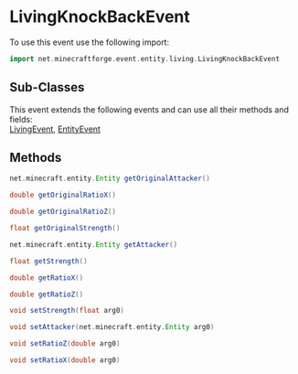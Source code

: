 # LivingKnockBackEvent

To use this event use the following import:
```groovy
import net.minecraftforge.event.entity.living.LivingKnockBackEvent
```

## Sub-Classes
This event extends the following events and can use all their methods and fields: <br>
[LivingEvent](living_event.md), [EntityEvent](entity_event.md)

## Methods
```groovy
net.minecraft.entity.Entity getOriginalAttacker()
```

```groovy
double getOriginalRatioX()
```

```groovy
double getOriginalRatioZ()
```

```groovy
float getOriginalStrength()
```

```groovy
net.minecraft.entity.Entity getAttacker()
```

```groovy
float getStrength()
```

```groovy
double getRatioX()
```

```groovy
double getRatioZ()
```

```groovy
void setStrength(float arg0)
```

```groovy
void setAttacker(net.minecraft.entity.Entity arg0)
```

```groovy
void setRatioZ(double arg0)
```

```groovy
void setRatioX(double arg0)
```

